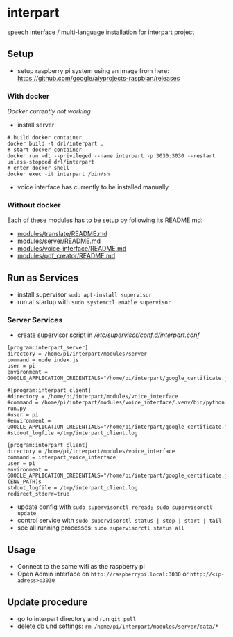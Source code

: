 # interpart
speech interface / multi-language installation for interpart project

## Setup
* setup raspberry pi system using an image from here: https://github.com/google/aiyprojects-raspbian/releases

### With docker

*Docker currently not working*

* install server
```
# build docker container
docker build -t drl/interpart .
# start docker container
docker run -dt --privileged --name interpart -p 3030:3030 --restart unless-stopped drl/interpart
# enter docker shell
docker exec -it interpart /bin/sh
```
* voice interface has currently to be installed manually

### Without docker

Each of these modules has to be setup by following its README.md:

* [modules/translate/README.md](modules/translate/README.md)
* [modules/server/README.md](modules/server/README.md)
* [modules/voice_interface/README.md](modules/voice_interface/README.md)
* [modules/pdf_creator/README.md](modules/pdf_creator/README.md)

## Run as Services

* install supervisor `sudo apt-install supervisor`
* run at startup with `sudo systemctl enable supervisor`

### Server Services

* create supervisor script in */etc/supervisor/conf.d/interpart.conf*
```
[program:interpart_server]
directory = /home/pi/interpart/modules/server
command = node index.js
user = pi
environment = GOOGLE_APPLICATION_CREDENTIALS="/home/pi/interpart/google_certificate.json"

#[program:interpart_client]
#directory = /home/pi/interpart/modules/voice_interface
#command = /home/pi/interpart/modules/voice_interface/.venv/bin/python run.py
#user = pi
#environment = GOOGLE_APPLICATION_CREDENTIALS="/home/pi/interpart/google_certificate.json"
#stdout_logfile =/tmp/interpart_client.log

[program:interpart_client]
directory = /home/pi/interpart/modules/voice_interface
command = interpart_voice_interface
user = pi
environment = GOOGLE_APPLICATION_CREDENTIALS="/home/pi/interpart/google_certificate.json",PATH="/home/pi/.local/bin/":%(ENV_PATH)s
stdout_logfile = /tmp/interpart_client.log
redirect_stderr=true
```
    
* update config with `sudo supervisorctl reread; sudo supervisorctl update`
* control service with `sudo supervisorctl status | stop | start | tail`
* see all running processes: `sudo supervisorctl status all`

## Usage

* Connect to the same wifi as the raspberry pi
* Open Admin interface on `http://raspberrypi.local:3030`  or `http://<ip-adress>:3030`

## Update procedure

* go to interpart directory and run `git pull`
* delete db und settings: `rm /home/pi/interpart/modules/server/data/*`

